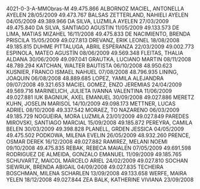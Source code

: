 4021-0-3-A-MMObras-M
49.475.866 ALBORNOZ MACIEL, ANTONELLA AYELEN 28/05/2009
49.473.767 BALSAS ZETTERLAND, NAHIELI AYELEN 04/05/2009
49.389.966 DA SILVA, LUZMILA AYELEN 27/03/2009
49.475.840 DA SILVA, SANTIAGO AGUSTIN 11/05/2009
49.133.573 DE LIMA, MATIAS MIZAHEL 16/11/2008
49.475.833 DE NACIMIENTO, BRENDA PRISCILA 15/05/2009
49.027.813 DREVANZ, ERIK LEONEL 18/08/2008
49.185.815 DUHME PITTALUGA, ABRIL ESPERANZA 22/03/2009
49.002.773 ESPINOLA, MATEO AGUSTÍN 08/06/2009
49.569.348 FLEITAS, THALIA ALDANA 30/06/2009
49.097.041 GRAUTKA, LUCIANO MARTIN 08/11/2008
48.789.294 KATCHAN, WALTER BAUTISTA 06/10/2008
48.950.623 KUSNIER, FRANCO ISMAEL NAHUEL 07/08/2008
48.796.935 LINING, JOAQUIN 06/08/2008
48.889.685 LOPEZ, YAMILA ALEJANDRA 09/07/2008
49.321.653 MACIEL GOMEZ, ENZO JEREMIAS 24/04/2009
49.569.716 MARINELICH, JULIETA IVANNA VALENTINA 11/06/2009
49.027.881  IUK BAGNIUK, AXEL EMANUEL 30/09/2008
49.027.886 MERETZ KUHN, JOSELIN MARISOL 14/10/2009
49.098.173 METTNER, LUCAS ADRIEL 08/10/2008
49.337.542 MORAEZ, TO  NAZARENO 06/03/2009
49.185.729 NOGUEIRA, MORA LUZMILA 23/01/2009
49.027.849 PAREDES MIROVSKI, SANTIAGO MARCIAL 15/09/2008
49.185.872 PEREYRA, CAMILA BELEN 30/03/2009
49.398.828 PLANELL, GRDEN JESSICA 04/05/2009
49.475.502 PODKOWA, MILENA EVELIN 26/05/2009
48.932.260 PRENCE, OSMAR DEREK 16/12/2008
49.027.882 RAMIREZ, MELANI NOEMI 09/10/2008
49.475.835 REBAK, REBECA MAIALEN 07/05/2009
49.691.598 RODRIGUEZ DE ALMEIDA, GONZALO EMANUEL 11/09/2009
49.185.765 SCHUVARTZ, MAICOL MARCELO ARIEL 24/02/2009
49.027.810 SOCHAN SIEWRUK, BRENDA ABIGAIL 04/09/2008
49.027.835 TECHEIRA BOSCHMAN, MILENA SCHARLEN 13/09/2008
49.133.658 WERFE, MAIRA YELEN 18/12/2008
49.027.844 ZEA BALK, KATHERINE VIVIANA 23/09/2008 